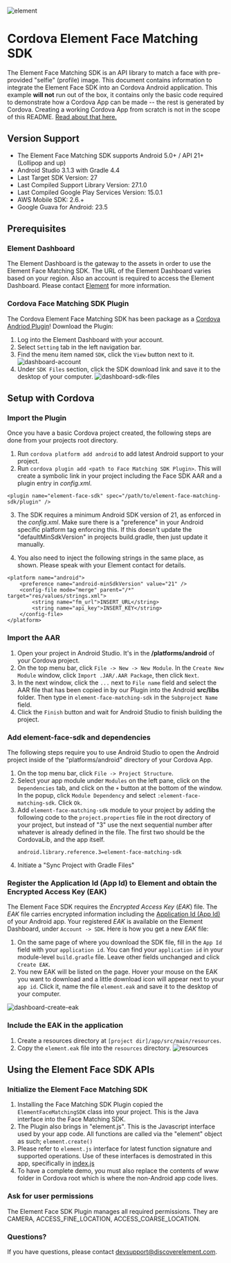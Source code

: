 ![element](https://github.com/Element1/element-android-examples/raw/master/element-cordova-face-matching-example/images/element.png "element")
# Cordova Element Face Matching SDK
The Element Face Matching SDK is an API library to match a face with pre-provided "selfie" (profile) image. This document contains information to integrate the Element Face SDK into an Cordova Android application. This example **will not** run out of the box, it contains only the basic code required to demonstrate how a Cordova App can be made -- the rest is generated by Cordova. Creating a working Cordova App from scratch is not in the scope of this README. [Read about that here.](https://cordova.apache.org/docs/en/latest/guide/cli/index.html)

## Version Support
- The Element Face Matching SDK supports Android 5.0+ / API 21+ (Lollipop and up)
- Android Studio 3.1.3 with Gradle 4.4
- Last Target SDK Version: 27
- Last Compiled Support Library Version: 27.1.0
- Last Compiled Google Play Services Version: 15.0.1
- AWS Mobile SDK: 2.6.+
- Google Guava for Android: 23.5

## Prerequisites
### Element Dashboard
The Element Dashboard is the gateway to the assets in order to use the Element Face Matching SDK. The URL of the Element Dashboard varies based on your region. Also an account is required to access the Element Dashboard. Please contact [Element](https://github.com/Element1/element-android-examples/blob/master/element-cordova-face-sdk-example/README.md#questions) for more information.

### Cordova Face Matching SDK Plugin
The Cordova Element Face Matching SDK has been package as a [Cordova Andriod Plugin](https://cordova.apache.org/docs/en/latest/)! 
Download the Plugin:
1. Log into the Element Dashboard with your account.
1. Select `Setting` tab in the left navigation bar.
1. Find the menu item named `SDK`, click the `View` button next to it.
![dashboard-account](https://github.com/Element1/element-android-examples/raw/master/element-cordova-face-matching-example/images/settingsScreen.jpg "settingsScreen")
1. Under `SDK Files` section, click the SDK download link and save it to the desktop of your computer.
![dashboard-sdk-files](https://github.com/Element1/element-android-examples/raw/master/element-cordova-face-matching-example/images/downloadSdk.jpg "downloadSdk")


## Setup with Cordova

### Import the Plugin
Once you have a basic Cordova project created, the following steps are done from your projects root directory.
1. Run ```cordova platform add android``` to add latest Android support to your project.
2. Run ```cordova plugin add <path to Face Matching SDK Plugin>```. This will create a symbolic link in your project including the Face SDK AAR and a plugin entry in *config.xml*.
```
<plugin name="element-face-sdk" spec="/path/to/element-face-matching-sdk/plugin" /> 
```   
3. The SDK requires a minimum Android SDK version of 21, as enforced in the *config.xml*. Make sure there is a "preference" in your Android specific platform tag enforcing this. If this doesn't update the "defaultMinSdkVersion" in projects build.gradle, then just update it manually.

4. You also need to inject the following strings in the same place, as shown. Please speak with your Element contact for details.

```
<platform name="android">
    <preference name="android-minSdkVersion" value="21" />
    <config-file mode="merge" parent="/*" target="res/values/strings.xml">
        <string name="fm_url">INSERT_URL</string>
        <string name="api_key">INSERT_KEY</string>
    </config-file>
</platform>
```    

### Import the AAR
1. Open your project in Android Studio. It's in the **/platforms/android** of your Cordova project.
1. On the top menu bar, click `File -> New -> New Module`. In the `Create New Module` window, click `Import .JAR/.AAR Package`, then click `Next`.
1. In the next window, click the `...` next to `File name` field and select the AAR file that has been copied in by our Plugin into the Android **src/libs** folder. Then type in `element-face-matching-sdk` in the `Subproject Name` field.
1. Click the `Finish` button and wait for Android Studio to finish building the project.


### Add element-face-sdk and dependencies
The following steps require you to use Android Studio to open the Android project inside of the "platforms/android" directory of your Cordova App.
1. On the top menu bar, click `File -> Project Structure`.
1. Select your app module under `Modules` on the left pane, click on the `Dependencies` tab, and click on the `+` button at the bottom of the window. In the popup, click `Module Dependency` and select `:element-face-matching-sdk`. Click `Ok`.
1. Add `element-face-matching-sdk` module to your project by adding the following code to the `project.properties` file in the root directory of your project, but instead of "3" use the next sequential number after whatever is already defined in the file. The first two should be the CordovaLib, and the app itself.
    ```
    android.library.reference.3=element-face-matching-sdk
    ```    
1. Initiate a "Sync Project with Gradle Files"


### Register the Application Id (App Id) to Element and obtain the Encrypted Access Key (EAK)
The Element Face SDK requires the *Encrypted Access Key* (*EAK*) file. The *EAK* file carries encrypted information including the [Application Id (App Id)](https://developer.android.com/studio/build/application-id) of your Android app. Your registered *EAK* is available on the Element Dashboard, under `Account -> SDK`. Here is how you get a new *EAK* file:
1. On the same page of where you download the SDK file, fill in the `App Id` field with your `application id`. You can find your `application id` in your module-level `build.gradle` file. Leave other fields unchanged and click `Create EAK`.
1. You new EAK will be listed on the page. Hover your mouse on the EAK you want to download and a little download icon will appear next to your `app id`. Click it, name the file `element.eak` and save it to the desktop of your computer.

![dashboard-create-eak](https://github.com/Element1/element-android-examples/raw/master/element-cordova-face-matching-example/images/eakCreation.jpg "create-eak")


### Include the EAK in the application
1. Create a resources directory at `[project dir]/app/src/main/resources`.
1. Copy the `element.eak` file into the `resources` directory.
![resources](https://github.com/Element1/element-android-examples/raw/master/element-cordova-face-matching-example/images/resources.jpg "resources")


## Using the Element Face SDK APIs
### Initialize the Element Face Matching SDK
1. Installing the Face Matching SDK Plugin copied the `ElementFaceMatchingSDK` class into your project. This is the Java interface into the Face Matching SDK.
1. The Plugin also brings in "element.js". This is the Javascript interface used by your app code. All functions are called via the "element" object as such; `element.create()`
1. Please refer to `element.js` interface for latest function signature and supported operations. Use of these interfaces is demostrated in this app, specifically in [index.js](https://github.com/Element1/element-android-examples/raw/master/element-cordova-face-matching-example/www/js/index.js)
1. To have a complete demo, you must also replace the contents of www folder in Cordova root which is where the non-Android app code lives. 

### Ask for user permissions
The Element Face SDK Plugin manages all required permissions. They are CAMERA, ACCESS_FINE_LOCATION, ACCESS_COARSE_LOCATION.

### Questions?
If you have questions, please contact devsupport@discoverelement.com.
